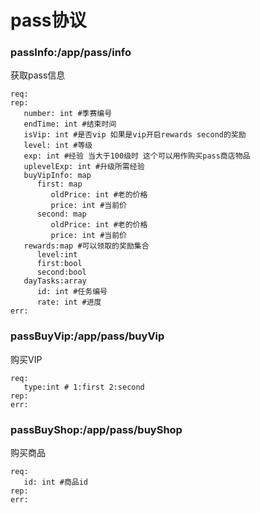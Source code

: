 # pass协议

### passInfo:/app/pass/info
获取pass信息
```
req:
rep:
   number: int #季赛编号
   endTime: int #结束时间
   isVip: int #是否vip 如果是vip开启rewards second的奖励
   level: int #等级
   exp: int #经验 当大于100级时 这个可以用作购买pass商店物品
   uplevelExp: int #升级所需经验
   buyVipInfo: map
      first: map
         oldPrice: int #老的价格
         price: int #当前价
      second: map
         oldPrice: int #老的价格
         price: int #当前价
   rewards:map #可以领取的奖励集合
      level:int
      first:bool
      second:bool
   dayTasks:array
      id: int #任务编号
      rate: int #进度
err:
```

### passBuyVip:/app/pass/buyVip
购买VIP
```
req:
   type:int # 1:first 2:second
rep:
err:
```

### passBuyShop:/app/pass/buyShop
购买商品
```
req:
   id: int #商品id
rep:
err:
```
